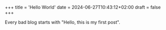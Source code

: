 +++
title = 'Hello World'
date = 2024-06-27T10:43:12+02:00
draft = false
+++

Every bad blog starts with "Hello, this is my first post".